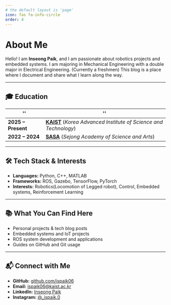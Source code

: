 ```yaml
---
# the default layout is 'page'
icon: fas fa-info-circle
order: 4
---
```


# About Me

Hello! I am **Inseong Paik**, and I am passionate about robotics projects and embedded systems. I am majoring in Mechanical Engineering with a double major in Electrical Engineering. (Currently a freshmen)
This blog is a place where I document and share what I learn along the way.


---


## 🎓 Education
| '' | '' |
|------|------------|
| **2025 – Present** | [**KAIST**](https://www.kaist.ac.kr/en/) (*Korea Advanced Institute of Science and Technology*) |
| **2022 – 2024** | [**SASA**](https://sasa.sjeduhs.kr/sasa-s/main.do?sso=ok) (*Sejong Academy of Science and Arts*) | 

---

## 🛠 Tech Stack & Interests
- **Languages:** Python, C++, MATLAB
- **Frameworks:** ROS, Gazebo, TensorFlow, PyTorch
- **Interests:** Robotics(Locomotion of Legged robot), Control, Embedded systems, Reinforcement Learning


---


## 📚 What You Can Find Here
- Personal projects & tech blog posts
- Embedded systems and IoT projects
- ROS system development and applications
- Guides on GitHub and Git usage


---


## 📬 Connect with Me
- **GitHub:** [github.com/ispaik06](https://github.com/ispaik06)
- **Email:** [ispaik06@kaist.ac.kr](ispaik06@kaist.ac.kr)
- **LinkedIn:** [Inseong Paik](https://www.linkedin.com/in/inseong-paik-7b2982354/)
- **Instagram:** [@_ispaik.0](https://www.instagram.com/_ispaik.0/)
